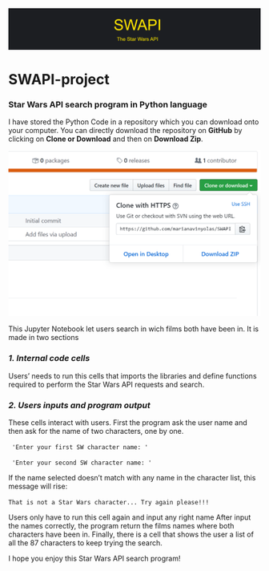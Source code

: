 <img src="Screenshot SWAPI.png">

# SWAPI-project

### Star Wars API search program in Python language


I have stored the Python Code in a repository which you can download onto your computer. 
You can directly download the repository on **GitHub** by clicking on **Clone or Download** and then on **Download Zip**.

<img src="Screenshot GitHub.png">


This Jupyter Notebook let users search in wich films both have been in. It is made in two sections

### *1. Internal code cells* 
Users’ needs to run this cells that imports the libraries and define functions required to perform the Star Wars API requests and search.

### *2. Users inputs and program output*
These cells interact with users. First the program ask the user name and then ask for the name of two characters, one by one.  

`` 'Enter your first SW character name: '``  

`` 'Enter your second SW character name: '``  

If the name selected doesn’t match with any name in the character list, this message will rise:  

``That is not a Star Wars character... Try again please!!!``  

Users only have to run this cell again and input any right name
After input the names correctly, the program return the films names where both characters have been in.
Finally, there is a cell that shows the user a list of all the 87 characters to keep trying the search.

I hope you enjoy this Star Wars API search program!
